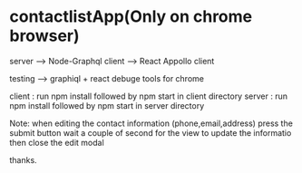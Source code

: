 # contactlistApp(Only on chrome browser)

server --> Node-Graphql 
client --> React Appollo client 

testing --> graphiql + react debuge tools for chrome

client : run npm install followed by npm start in client directory
server : run npm install followed by npm start in server directory

Note: when editing the contact information (phone,email,address) press the submit button wait a couple of second for the view 
to update the informatio then close the edit modal

thanks. 
